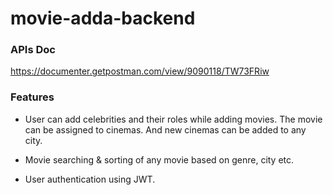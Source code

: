 # movie-adda-backend

### APIs Doc
https://documenter.getpostman.com/view/9090118/TW73FRiw

### Features

* User can add celebrities and their roles while adding movies. The movie can be assigned to cinemas. And new cinemas can be added to any city.

* Movie searching & sorting of any movie based on genre, city etc.

* User authentication using JWT.
